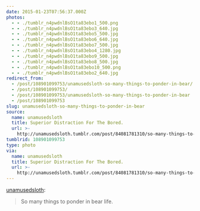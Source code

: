 ```yaml
---
date: 2015-01-23T07:56:37.000Z
photos:
  - - ./tumblr_n4pwdnlBsO1ta83ebo1_500.png
  - - ./tumblr_n4pwdnlBsO1ta83ebo3_640.jpg
  - - ./tumblr_n4pwdnlBsO1ta83ebo5_500.jpg
  - - ./tumblr_n4pwdnlBsO1ta83ebo6_640.jpg
  - - ./tumblr_n4pwdnlBsO1ta83ebo7_500.jpg
  - - ./tumblr_n4pwdnlBsO1ta83ebo4_1280.jpg
  - - ./tumblr_n4pwdnlBsO1ta83ebo9_500.jpg
  - - ./tumblr_n4pwdnlBsO1ta83ebo8_500.jpg
  - - ./tumblr_n4pwdnlBsO1ta83ebo10_500.png
  - - ./tumblr_n4pwdnlBsO1ta83ebo2_640.jpg
redirect_from:
  - /post/108901099753/unamusedsloth-so-many-things-to-ponder-in-bear/
  - /post/108901099753/
  - /post/108901099753/unamusedsloth-so-many-things-to-ponder-in-bear
  - /post/108901099753
slug: unamusedsloth-so-many-things-to-ponder-in-bear
source:
  name: unamusedsloth
  title: Superior Distraction For The Bored.
  url: >-
    http://unamusedsloth.tumblr.com/post/84081781310/so-many-things-to-ponder-in-bear-life
tumblrid: 108901099753
type: photo
via:
  name: unamusedsloth
  title: Superior Distraction For The Bored.
  url: >-
    http://unamusedsloth.tumblr.com/post/84081781310/so-many-things-to-ponder-in-bear-life
---
```

<p><a href="http://unamusedsloth.tumblr.com/post/84081781310/so-many-things-to-ponder-in-bear-life" class="tumblr_blog">unamusedsloth</a>:</p>

<blockquote><p>So many things to ponder in bear life.</p></blockquote>
